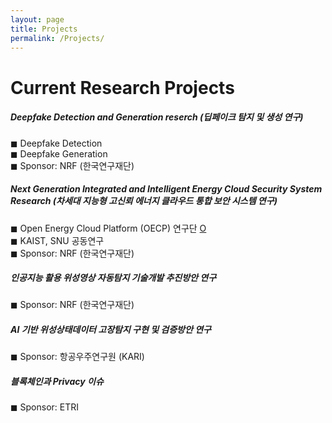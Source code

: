 ```yaml
---
layout: page
title: Projects
permalink: /Projects/
---
```


<h1 class="page-title">Current Research Projects</h1>



<div class="section">
    <h5>Deepfake Detection and Generation reserch (딥페이크 탐지 및 생성 연구)</h5> 
        ◼  Deepfake Detection <br>
        ◼  Deepfake Generation <br>
        ◼  Sponsor: NRF (한국연구재단) <br>
</div>

<div class="section">
    <h5> Next Generation Integrated and Intelligent Energy Cloud Security System Research (차세대 지능형 고신뢰 에너지 클라우드 통합 보안 시스템 연구) </h5> 
    ◼  Open Energy Cloud Platform (OECP) 연구단 <a href="https://www.oecp.kaist.ac.kr/">O</a> <br>
        ◼  KAIST, SNU 공동연구 <br>
        ◼  Sponsor: NRF (한국연구재단) <br>
 
</div>

<div class="section">
    <h5> 인공지능 활용 위성영상 자동탐지 기술개발 추진방안 연구</h5> 
        ◼  Sponsor: NRF (한국연구재단) <br>
 
</div>

<div class="section">
    <h5> AI 기반 위성상태데이터 고장탐지 구현 및 검증방안 연구</h5> 
        ◼  Sponsor: 항공우주연구원 (KARI) <br>
 
</div>


<div class="section">
    <h5> 블록체인과 Privacy 이슈 </h5> 
        ◼  Sponsor: ETRI <br>
 
</div>




